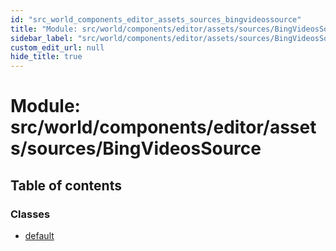 ```yaml
---
id: "src_world_components_editor_assets_sources_bingvideossource"
title: "Module: src/world/components/editor/assets/sources/BingVideosSource"
sidebar_label: "src/world/components/editor/assets/sources/BingVideosSource"
custom_edit_url: null
hide_title: true
---
```


# Module: src/world/components/editor/assets/sources/BingVideosSource

## Table of contents

### Classes

- [default](../classes/src_world_components_editor_assets_sources_bingvideossource.default.md)
